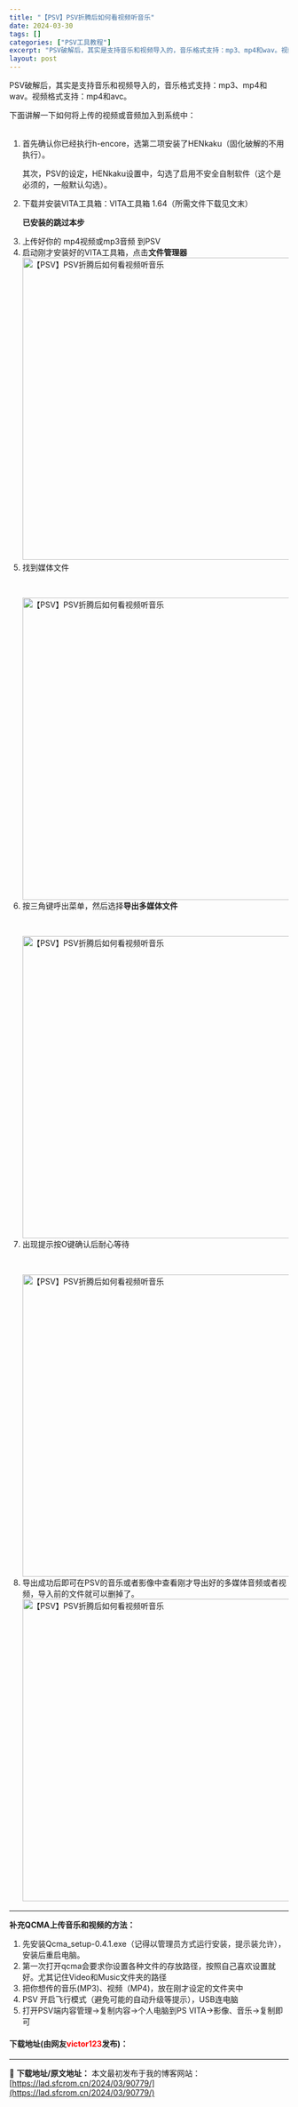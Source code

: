 ```yaml
---
title: "【PSV】PSV折腾后如何看视频听音乐"
date: 2024-03-30
tags: []
categories: ["PSV工具教程"]
excerpt: "PSV破解后，其实是支持音乐和视频导入的，音乐格式支持：mp3、mp4和wav。视频格式支持：mp4和avc。 下面讲解一下如何将上传的视频或音频加入到系统中：&nbsp; 首先确认你已经执行h-encore，选第二项安装了HENkaku（固化破解的不用执行）。 其次，PSV的设定，HENkaku设&hellip;"
layout: post
---
```


 <p>PSV破解后，其实是支持音乐和视频导入的，音乐格式支持：mp3、mp4和wav。视频格式支持：mp4和avc。</p> <p>下面讲解一下如何将上传的视频或音频加入到系统中：<br />&nbsp;</p> <ol> <li>首先确认你已经执行h-encore，选第二项安装了HENkaku（固化破解的不用执行）。   <p>其次，PSV的设定，HENkaku设置中，勾选了启用不安全自制软件（这个是必须的，一般默认勾选）。</p></li> <li>下载并安装VITA工具箱：VITA工具箱 1.64（所需文件下载见文末）   <p><strong>已安装的跳过本步</strong></p></li> <li>上传好你的 mp4视频或mp3音频 到PSV</li> <li>启动刚才安装好的VITA工具箱，点击<strong>文件管理器</strong><img data-src="https://static.shipengliang.com/wp-content/uploads/2018/07/VITA工具箱界面.jpg" data-srcset="https://static.shipengliang.com/wp-content/uploads/2018/07/VITA工具箱界面.jpg" height="544" src="https://static.shipengliang.com/wp-content/uploads/2018/07/VITA%E5%B7%A5%E5%85%B7%E7%AE%B1%E7%95%8C%E9%9D%A2.jpg" srcset="https://static.shipengliang.com/wp-content/uploads/2018/07/VITA工具箱界面.jpg" width="960" alt="【PSV】PSV折腾后如何看视频听音乐" /></li> <li>找到媒体文件   <p>&nbsp;</p><img data-src="https://static.shipengliang.com/wp-content/uploads/2020/04/1-找到媒体文件.jpg" data-srcset="https://static.shipengliang.com/wp-content/uploads/2020/04/1-找到媒体文件.jpg" height="544" src="https://static.shipengliang.com/wp-content/uploads/2020/04/1-%E6%89%BE%E5%88%B0%E5%AA%92%E4%BD%93%E6%96%87%E4%BB%B6.jpg" srcset="https://static.shipengliang.com/wp-content/uploads/2020/04/1-找到媒体文件.jpg" title="1 找到媒体文件" width="960" alt="【PSV】PSV折腾后如何看视频听音乐" /></li> <li>按三角键呼出菜单，然后选择<strong>导出多媒体文件</strong> <p>&nbsp;</p><img data-src="https://static.shipengliang.com/wp-content/uploads/2020/04/2-按三角键呼出菜单然后选择导出多媒体文件.jpg" data-srcset="https://static.shipengliang.com/wp-content/uploads/2020/04/2-按三角键呼出菜单然后选择导出多媒体文件.jpg" height="544" src="https://static.shipengliang.com/wp-content/uploads/2020/04/2-%E6%8C%89%E4%B8%89%E8%A7%92%E9%94%AE%E5%91%BC%E5%87%BA%E8%8F%9C%E5%8D%95%E7%84%B6%E5%90%8E%E9%80%89%E6%8B%A9%E5%AF%BC%E5%87%BA%E5%A4%9A%E5%AA%92%E4%BD%93%E6%96%87%E4%BB%B6.jpg" srcset="https://static.shipengliang.com/wp-content/uploads/2020/04/2-按三角键呼出菜单然后选择导出多媒体文件.jpg" title="2 按三角键呼出菜单然后选择导出多媒体文件" width="960" alt="【PSV】PSV折腾后如何看视频听音乐" /></li> <li>出现提示按O键确认后耐心等待   <p>&nbsp;</p><img data-src="https://static.shipengliang.com/wp-content/uploads/2020/04/3-出现提示按O键确认后耐心等待.jpg" data-srcset="https://static.shipengliang.com/wp-content/uploads/2020/04/3-出现提示按O键确认后耐心等待.jpg" height="544" src="https://static.shipengliang.com/wp-content/uploads/2020/04/3-%E5%87%BA%E7%8E%B0%E6%8F%90%E7%A4%BA%E6%8C%89O%E9%94%AE%E7%A1%AE%E8%AE%A4%E5%90%8E%E8%80%90%E5%BF%83%E7%AD%89%E5%BE%85.jpg" srcset="https://static.shipengliang.com/wp-content/uploads/2020/04/3-出现提示按O键确认后耐心等待.jpg" title="3 出现提示按O键确认后耐心等待" width="960" alt="【PSV】PSV折腾后如何看视频听音乐" /></li> <li>导出成功后即可在PSV的音乐或者影像中查看刚才导出好的多媒体音频或者视频，导入前的文件就可以删掉了。<img data-src="https://static.shipengliang.com/wp-content/uploads/2020/04/4-导出成功后即可查看.jpg" data-srcset="https://static.shipengliang.com/wp-content/uploads/2020/04/4-导出成功后即可查看.jpg" height="544" src="https://static.shipengliang.com/wp-content/uploads/2020/04/4-%E5%AF%BC%E5%87%BA%E6%88%90%E5%8A%9F%E5%90%8E%E5%8D%B3%E5%8F%AF%E6%9F%A5%E7%9C%8B.jpg" srcset="https://static.shipengliang.com/wp-content/uploads/2020/04/4-导出成功后即可查看.jpg" title="4 导出成功后即可查看" width="960" alt="【PSV】PSV折腾后如何看视频听音乐" /></li> </ol> <hr /> <p><strong>补充QCMA上传音乐和视频的方法：</strong></p> <ol> <li>先安装Qcma_setup-0.4.1.exe（记得以管理员方式运行安装，提示装允许），安装后重启电脑。</li> <li>第一次打开qcma会要求你设置各种文件的存放路径，按照自己喜欢设置就好。尤其记住Video和Music文件夹的路径</li> <li>把你想传的音乐(MP3)、视频（MP4)，放在刚才设定的文件夹中</li> <li>PSV 开启飞行模式（避免可能的自动升级等提示），USB连电脑</li> <li>打开PSV端内容管理-&gt;复制内容-&gt;个人电脑到PS VITA-&gt;影像、音乐-&gt;复制即可</li> </ol> <p><h4>下载地址(由网友<font color="red">victor123</font>发布)：</h4></p> 

---
📖 **下载地址/原文地址：** 本文最初发布于我的博客网站：[https://lad.sfcrom.cn/2024/03/90779/](https://lad.sfcrom.cn/2024/03/90779/)
